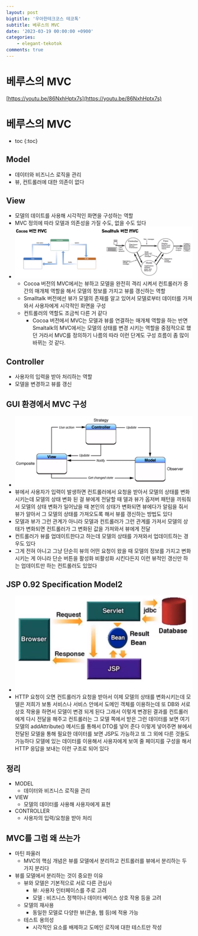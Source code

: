 ```yaml
---
layout: post
bigtitle: '우아한테크코스 테코톡'
subtitle: 베루스의 MVC
date: '2023-03-19 00:00:00 +0900'
categories:
    - elegant-tekotok
comments: true
---
```


# 베루스의 MVC
[https://youtu.be/86NxhHptx7s](https://youtu.be/86NxhHptx7s)

# 베루스의 MVC
* toc
{:toc}

## Model
+ 데이터와 비즈니스 로직을 관리
+ 뷰, 컨트롤러에 대한 의존이 없다 

## View
+ 모델의 데이트를 사용해 시각적인 화면을 구성하는 역할
+ MVC 정의에 따라 모델과 의존성을 가질 수도, 없을 수도 있다 
+ ![img.png](../../../assets/img/elegant-tekotok/VERUS-MVC.png)
  + Cocoa 버전의 MVC에서는 뷰하고 모델을 완전히 격리 시켜서 컨트롤러가 중간의 매개체 역할을 해서 모델의 정보를 가지고 뷰를 갱신하는 역할
  + Smalltalk 버전에선 뷰가 모델의 존재를 알고 있어서 모델로부터 데이터를 가져와서 사용자에게 시각적인 화면을 구성
  + 컨트롤러의 역할도 조금씩 다른 거 같다
    + Cocoa 버전에서 MVC는 모델과 뷰를 연결하는 매개체 역할을 하는 반면 Smaltalk의 MVC에서는 모델의 상태를 변경 시키는 역할을 중점적으로 했던 거라서
      MVC를 정의하기 나름의 따라 이런 단계도 구성 흐름이 좀 많이 바뀌는 것 같다.

## Controller
+ 사용자의 입력을 받아 처리하는 역할
+ 모델을 변경하고 뷰를 갱신 

## GUI 환경에서 MVC 구성
+ ![img_1.png](../../../assets/img/elegant-tekotok/VERUS-MVC1.png)
+ 뷰에서 사용자가 입력이 발생하면 컨트롤러에서 요청을 받아서 모델의 상태를 변화시키는데 모델의 상태 변화 된 걸 뷰에게 전달할 때 델과 뷰가 옵저버 패턴을 끼워줘서 모델의 상태 변화가 일어났을 때 본인의 상태가 변화되면
  뷰에다가 알림을 줘서 뷰가 알아서 그 모델의 상태를 가져오도록 해서 뷰를 갱신하는 방법도 있다
+ 모델과 뷰가 그런 관계가 아니라 모델과 컨트롤러가 그런 관계를 가져서 모델의 상태가 변화되면 컨트롤러가 그 변화된 값을 가져와서 뷰에게 전달
+ 컨트롤러가 뷰를 업데이트한다고 하는데 모델의 상태를 가져와서 업데이트하는 경우도 있다
+ 그게 전혀 아니고 그냥 단순히 뷰의 어떤 요청이 왔을 때 모델의 정보를 가지고 변화 시키는 게 아니라 단순 버튼을 활성화 비활성화 시킨다든지 이런 뷰적인 갱신만 하는 업데이트만 하는 컨트롤러도 있었다

## JSP 0.92 Specification Model2
+ ![img_2.png](../../../assets/img/elegant-tekotok/VERUS-MVC2.png)
+ HTTP 요청이 오면 컨트롤러가 요청을 받아서 이제 모델의 상태를 변화시키는데 모델은 저희가 보통 서비스나 서비스 안에서 도메인 객체를 이용하는데 또 DB와 서로 상호 작용을 하면서 모델이 변경 되게 된다
  그래서 이렇게 변경된 결과를 컨트롤러 에게 다시 전달을 해주고 컨트롤러는 그 모델 쪽에서 받은 그런 데이터를 보면 여기 모델의 addAttribute() 메서드를 통해서 DTO를 넣어 준다
  이렇게 넣어주면 뷰에서 전달된 모델을 통해 필요한 데이터를 보면 JSP도 가능하고 또 그 외에 다른 것들도 가능하다 모델에 있는 데이터를 이용해서 사용자에게 보여 줄 페이지를 구성을 해서 HTTP 응답을 보내는 이런 구조로 되어 있다

## 정리
+ MODEL
  + 데이터와 비즈니스 로직을 관리
+ VIEW 
  + 모델의 데이터를 사용해 사용자에게 표현
+ CONTROLLER
  + 사용자의 입력/요청을 받아 처리 

## MVC를 그럼 왜 쓰는가
+ 마틴 파울러
  + MVC의 핵심 개념은 뷰를 모델에서 분리하고 컨트롤러를 뷰에서 분리하는 두 가지 분리다 
+ 뷰를 모델에서 분리하는 것이 중요한 이유
  + 뷰와 모델은 기본적으로 서로 다른 관심사
    + 뷰: 사용자 인터페이스를 주로 고려
    + 모델 : 비즈니스 정책이나 데이터 베이스 상호 작용 등을 고려
  + 모델의 재사용
    + 동일한 모델로 다양한 뷰(콘솔, 웹 등)에 적용 가능
  + 테스트 용의성
    + 시각적인 요소를 배제하고 도메인 로직에 대한 테스트만 작성 
